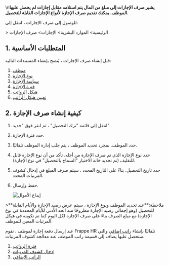 \n**يشير صرف الإجازات إلى مبلغ من المال يتم استلامه مقابل إجازات لم يحصل عليها الموظف. يمكنك تقديم صرف الإجازة لأنواع الإجازات القابلة للتحصيل.**

للوصول إلى صرف الإجازات ، انتقل إلى:

\> الرئيسية> الموارد البشرية> الإجازات> صرف الإجازات

## 1. المتطلبات الأساسية

قبل إنشاء صرف الإجازات ، يُنصح بإنشاء المستندات التالية:

1. [موظف](https://docs.erpnext.com/docs/v14/user/manual/en/human-resources/leave-allocation)
2. [نوع الإجازة](https://docs.erpnext.com/docs/v14/user/manual/en/human-resources/leave-type)
3. [سياسة الإجازة](https://docs.erpnext.com/docs/v14/user/manual/en/human-resources/leave-policy)
4. [فترة الإجازة](https://docs.erpnext.com/docs/v14/user/manual/en/human-resources/leave-period)
5. [هيكل الرواتب](https://docs.erpnext.com/docs/v14/user/manual/en/human-resources/salary-structure)
6. [تعيين هيكل الراتب](https://docs.erpnext.com/docs/v14/user/manual/en/human-resources/salary-structure-assignment)

## 2. كيفية إنشاء صرف الإجازة

1. انتقل إلى قائمة "ترك التحصيل" ، ثم انقر فوق "جديد".
2. حدد فترة الإجازة.
3. حدد الموظف. بمجرد تحديد الموظف ، يتم جلب إدارة الموظف تلقائيًا.
4. حدد نوع الإجازة الذي تم صرف الإجازة من أجله. تأكد من أن نوع الإجازة قابل للتغليف (تم تحديد خانة الاختيار "السماح بالتحصيل" في نوع الإجازة).
5. حدد تاريخ التحصيل. بناءً على التاريخ المحدد ، سيتم صرف المبلغ في إدخال كشوف المرتبات المحدد.
6. حفظ وإرسال.
    
    ![إيداع الأموال](https://docs.erpnext.com/files/leave-encashment-new.png)
    

\>**ملاحظة:**عند تحديد الموظف ونوع الإجازة ، سيتم عرض رصيد الإجازة والأيام القابلة للتحصيل (وهو إجمالي رصيد الإجازة مطروحًا منه الحد الأدنى للأيام المحددة في نوع الإجازة) مع مبلغ الصرف بناءً على صرف الإجازة لكل اليوم كما تم تكوينه في هيكل المرتبات المعين للموظف.

عند إرسال دفعة إجازة لموظف ، تقوم Frappe HR تلقائيًا بإنشاء [راتب إضافي](https://docs.erpnext.com/docs/v14/user/manual/en/human-resources/additional-salary) والتي ستحصل عليها يضاف إلى قسيمة راتب الموظف عند معالجة كشوف المرتبات.

1. [فترة الرواتب](https://docs.erpnext.com/docs/v14/user/manual/en/human-resources/payroll-period)
2. [إدخال كشوف المرتبات](https://docs.erpnext.com/docs/v14/user/manual/en/human-resources/payroll-entry)
3. [الراتب الإضافي](https://docs.erpnext.com/docs/v14/user/manual/en/human-resources/additional-salary)